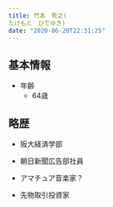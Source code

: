 ```yaml
---
title: 竹本　秀之(
たけもと　ひでゆき)
date: "2020-06-20T22:31:25"
---
```


## 基本情報
* 年齢
  * 64歳

## 略歴

* 阪大経済学部

* 朝日新聞広告部社員

* アマチュア音楽家？

* 先物取引投資家

